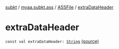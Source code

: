 [subkt](../../index.md) / [myaa.subkt.ass](../index.md) / [ASSFile](index.md) / [extraDataHeader](./extra-data-header.md)

# extraDataHeader

`const val extraDataHeader: `[`String`](https://kotlinlang.org/api/latest/jvm/stdlib/kotlin/-string/index.html) [(source)](https://github.com/Myaamori/SubKt/blob/0.1.12/src/main/kotlin/myaa/subkt/ass/parser.kt#L93)